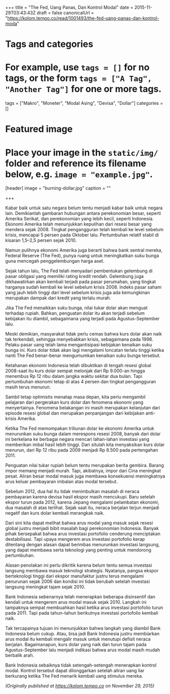 +++
title = "The Fed, Uang Panas, Dan Kontrol Modal"
date = 2015-11-29T03:43:43Z
draft = false
canonicalUrl = "https://kolom.tempo.co/read/1001493/the-fed-uang-panas-dan-kontrol-moda"

# Tags and categories
# For example, use `tags = []` for no tags, or the form `tags = ["A Tag", "Another Tag"]` for one or more tags.
tags = ["Makro", "Moneter", "Modal Asing", "Devisa", "Dollar"]
categories = []

# Featured image
# Place your image in the `static/img/` folder and reference its filename below, e.g. `image = "example.jpg"`.
[header]
image = "burning-dollar.jpg"
caption = ""

+++

Kabar baik untuk satu negara belum tentu menjadi kabar baik untuk negara lain. Demikianlah gambaran hubungan antara perekonomian besar, seperti Amerika Serikat, dan perekonomian yang lebih kecil, seperti Indonesia. Ekonomi Amerika telah menunjukkan kepulihan dari resesi besar yang mendera sejak 2008. Tingkat pengangguran telah kembali ke level sebelum krisis, mencapai 5 persen pada Oktober lalu. Pertumbuhan relatif stabil di kisaran 1,5–2,5 persen sejak 2010.

Namun pulihnya ekonomi Amerika juga berarti bahwa bank sentral mereka, Federal Reserve (The Fed), punya ruang untuk meningkatkan suku bunga guna mencegah penggelembungan harga aset.

Sejak tahun lalu, The Fed telah menyadari pembentukan gelembung di pasar obligasi yang memiliki rating kredit rendah. Gelembung juga dikhawatirkan akan kembali terjadi pada pasar perumahan, yang tingkat harganya sudah kembali ke level sebelum krisis 2008. Indeks pasar saham yang jauh lebih tinggi dari level sebelum krisis juga ada kemungkinan merupakan dampak dari kredit yang terlalu murah.

Jika The Fed menaikkan suku bunga, nilai tukar dolar akan menguat terhadap rupiah. Bahkan, penguatan dolar itu akan terjadi sebelum kebijakan itu diambil, sebagaimana yang terjadi pada Agustus-September lalu.

Meski demikian, masyarakat tidak perlu cemas bahwa kurs dolar akan naik tak terkendali, sehingga menyebabkan krisis, sebagaimana pada 1998. Pelaku pasar uang telah lama mengantisipasi kebijakan kenaikan suku bunga ini. Kurs dolar tidak akan lagi mengalami loncatan terlalu tinggi ketika nanti The Fed benar-benar mengumumkan kenaikan suku bunga tersebut.

Ketahanan ekonomi Indonesia telah dibuktikan di tengah resesi global 2008-saat itu kurs dolar sempat melonjak dari Rp 9.000-an hingga menembus Rp 12 ribu dalam jangka waktu sekitar dua bulan. Tapi pertumbuhan ekonomi tetap di atas 4 persen dan tingkat pengangguran masih terus menurun.

Sambil tetap optimistis menatap masa depan, kita perlu mengambil pelajaran dari pergerakan kurs dolar dan fenomena ekonomi yang menyertainya. Fenomena belakangan ini masih merupakan kelanjutan dari episode resesi global dan merupakan perpanjangan dari kebijakan anti-krisis Amerika.

Ketika The Fed memompakan triliunan dolar ke ekonomi Amerika untuk menurunkan suku bunga dalam merespons resesi 2008, banyak dari dolar ini berkelana ke berbagai negara mencari lahan-lahan investasi yang memberikan imbal hasil lebih tinggi. Dari situlah kita menyaksikan kurs dolar menurun, dari Rp 12 ribu pada 2009 menjadi Rp 8.500 pada pertengahan 2011.

Penguatan nilai tukar rupiah belum tentu merupakan berita gembira. Barang impor memang menjadi murah. Tapi, akibatnya, impor dari Cina meningkat pesat. Aliran besar modal masuk juga membawa konsekuensi meningkatnya arus keluar pembayaran imbalan atas modal tersebut.

Sebelum 2012, dua hal itu tidak menimbulkan masalah di neraca pembayaran karena devisa hasil ekspor masih mencukupi. Baru setelah ekspor turun pada 2012, karena Jepang mengalami pelambatan ekonomi, dua masalah di atas terlihat. Sejak saat itu, neraca berjalan terjun menjadi negatif dan kurs dolar kembali merangkak naik.

Dari sini kita dapat melihat bahwa arus modal yang masuk sejak resesi global justru menjadi bibit masalah bagi perekonomian Indonesia. Banyak pihak bersepakat bahwa arus investasi portofolio cenderung menciptakan destabilisasi. Tapi upaya mengerem arus investasi portofolio kerap ditentang dengan alasan dapat berimbas menurunkan investasi langsung, yang dapat membawa serta teknologi yang penting untuk mendorong pertumbuhan.

Alasan penolakan ini perlu dikritik karena belum tentu semua investasi langsung membawa masuk teknologi strategis. Nyatanya, pangsa ekspor berteknologi tinggi dari ekspor manufaktur justru terus mengalami penurunan sejak 2006 dan kondisi ini tidak berubah setelah investasi langsung meningkat tajam sejak 2010.

Bank Indonesia sebenarnya telah menerapkan beberapa disinsentif dan kendali untuk mengerem arus modal masuk sejak 2010. Langkah ini tampaknya sempat membuahkan hasil ketika arus investasi portofolio turun pada 2011. Tapi pada tahun-tahun berikutnya investasi portofolio kembali naik.

Tak tercapainya tujuan ini menunjukkan bahwa langkah yang diambil Bank Indonesia belum cukup. Atau, bisa jadi Bank Indonesia justru membiarkan arus modal itu kembali mengalir masuk untuk menutupi defisit neraca berjalan. Bagaimanapun, kurs dolar yang naik dan turun tajam pada Agustus-September lalu menjadi indikasi bahwa arus modal masih mudah berbalik arah.

Bank Indonesia sebaiknya tidak setengah-setengah menerapkan kontrol modal. Kontrol tersebut dapat dilonggarkan setelah aliran uang liar berkurang ketika The Fed menarik kembali uang stimulus mereka.

*(Originally published at https://kolom.tempo.co on November 29, 2015)*